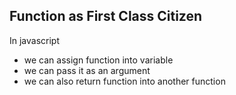 ## Function as First Class Citizen
In javascript 
- we can assign function into variable
- we can pass it as an argument
- we can also return function into another function

